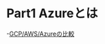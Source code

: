 # Part1 Azureとは

-[GCP/AWS/Azureの比較](https://cloud.google.com/free/docs/aws-azure-gcp-service-comparison?hl=ja)
